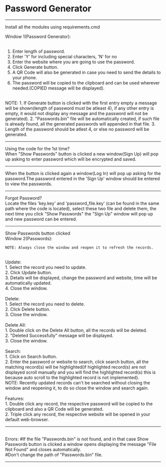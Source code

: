 # Password Generator

--------------------------------------------------------------------------------------------------------------------------------------------

Install all the modules using requirements.cmd

Window 1(Password Generator):<br><br>

1. Enter length of password.<br>
2. Enter 'Y' for including special characters, 'N' for no<br>
3. Enter the website where you are going to use the password.<br>
4. Click Generate button.<br>
5. A QR Code will also be generated in case you need to send the details to your phone.<br>
6. The password will be copied to the clipboard and can be used wherever needed.(COPIED message will be displayed).<br><br>

NOTE: 1. If Generate button is clicked with the first entry empty a message will be shown(length of password must be atleast 4),
	 if any other entry is empty, it would not display any message and the password will not be generated).
      2. "Passwords.bin" file will be automatically created, if such file is already found, all the generated passwords will
	  appended in that file.
      3. Length of the password should be atlest 4, or else no password will be generated.
<br>

--------------------------------------------------------------------------------------------------------------------------------------------

Using the code for the 1st time?<br>
    When "Show Passwords" button is clicked a new window(Sign Up) will pop up asking to enter password which will be encrypted and saved.<br>

-------------------------------------------------------------------------------------------------------------------------------------------

When the button is clicked again a window(Log In) will pop up asking for the password.The password entered in the 'Sign Up' window should
be entered to view the passwords.<br>

-------------------------------------------------------------------------------------------------------------------------------------------

Forgot Password?<br>
Locate the files 'key.key' and 'password_file.key' (can be found in the same path where the code is located), select these two file and 
delete them, the next time you click "Show Passwords" the "Sign Up" window will pop up and new password can be entered.<br>

-------------------------------------------------------------------------------------------------------------------------------------------
Show Passwords button clicked<br>
Window 2(Passwords):<br>

	NOTE: Always close the window and reopen it to refresh the records.
<br>
Update:<br>
	1. Select the record you need to update.<br>
	2. Click Update button.<br>
	3. Details will be displayed, change the password and website, time will be automatically updated.<br>
	4. Close the window.<br>
<br>
Delete:<br>
	1. Select the record you need to delete.<br>
	2. Click Delete button.<br>
	3. Close the window.<br>
<br>
Delete All:<br>
	1. Double click on the Delete All button, all the records will be deleted.<br>
	2. "Deleted Successfully" message will be displayed.<br>
	3. Close the window.<br>
<br>
Search:<br>
	1. Click on Search button.<br>
	2. Enter the password or website to search, click search button, all the matching record(s) will be highlighted(if highlighted
	  record(s) are not displayed scroll manually and you will find the highlighted record(s) this is because auto scroll to the
	  highlighted record is not implemented).<br>
	NOTE: Recently updated records can't be searched without closing the window and reopening it, to do so close the window and 
	      search again.<br>
<br>
Features:<br>
	1. Double click any record, the respective password will be copied to the clipboard and also a QR Code will be generated.<br>
	2. Triple click any record, the respective website will be opened in your default web-browser.<br>

--------------------------------------------------------------------------------------------------------------------------------------------
<br>
Errors:
	#If the file "Passwords.bin" is not found, and in that case Show Passwords button is clicked a window opens displaying the 
	 message "File Not Found" and closes automatically.<br>
	#Don't change the path of "Passwords.bin" file.<br>

-------------------------------------------------------------------------------------------------------------------------------------------
